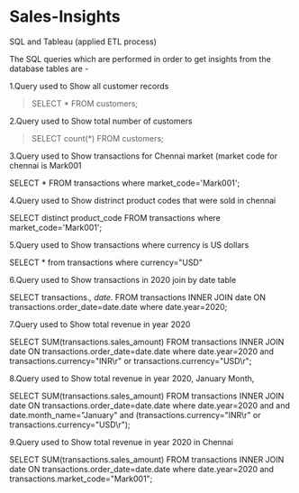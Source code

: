 # Sales-Insights
SQL and Tableau (applied ETL process)

The SQL queries which are performed in order to get insights from the database tables are - 

1.Query used to Show all customer records

> SELECT * FROM customers;

2.Query used to Show total number of customers

> SELECT count(*) FROM customers;

3.Query used to Show transactions for Chennai market (market code for chennai is Mark001

SELECT * FROM transactions where market_code='Mark001';

4.Query used to Show distrinct product codes that were sold in chennai

SELECT distinct product_code FROM transactions where market_code='Mark001';

5.Query used to Show transactions where currency is US dollars

SELECT * from transactions where currency="USD"

6.Query used to Show transactions in 2020 join by date table

SELECT transactions.*, date.* FROM transactions INNER JOIN date ON transactions.order_date=date.date where date.year=2020;

7.Query used to Show total revenue in year 2020

SELECT SUM(transactions.sales_amount) FROM transactions INNER JOIN date ON transactions.order_date=date.date where date.year=2020 and transactions.currency="INR\r" or transactions.currency="USD\r";

8.Query used to Show total revenue in year 2020, January Month,

SELECT SUM(transactions.sales_amount) FROM transactions INNER JOIN date ON transactions.order_date=date.date where date.year=2020 and and date.month_name="January" and (transactions.currency="INR\r" or transactions.currency="USD\r");

9.Query used to Show total revenue in year 2020 in Chennai

SELECT SUM(transactions.sales_amount) FROM transactions INNER JOIN date ON transactions.order_date=date.date where date.year=2020 and transactions.market_code="Mark001";
